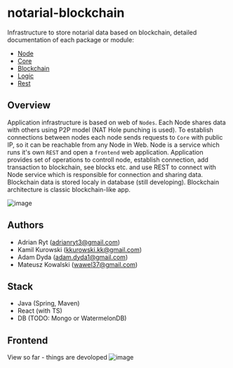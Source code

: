 # notarial-blockchain
Infrastructure to store notarial data based on blockchain, detailed documentation of each package or module:
- [Node](https://github.com/wiet-industries/notarial-blockchain/tree/master/src/main/java/node)
- [Core](https://github.com/wiet-industries/notarial-blockchain/tree/master/src/main/java/core)
- [Blockchain](https://github.com/wiet-industries/notarial-blockchain/tree/master/src/main/java/blockchain)
- [Logic](https://github.com/wiet-industries/notarial-blockchain/tree/master/src/main/java/logic)
- [Rest](https://github.com/wiet-industries/notarial-blockchain/tree/master/src/main/java/rest)

## Overview
Application infrastructure is based on web of `Nodes`. Each Node shares data with others using P2P model (NAT Hole punching is used). To establish connections between nodes each node sends requests to `Core` with public IP, so it can be reachable from any Node in Web. Node is a service which runs it's own `REST` and open a `frontend` web application. Application provides set of operations to controll node, establish connection, add transaction to blockchain, see blocks etc. and use REST to connect with Node service which is responsible for connection and sharing data. Blockchain data is stored localy in database (still developing). Blockchain architecture is classic blockchain-like app.

![image](https://user-images.githubusercontent.com/30171233/145886543-ded726b2-d6fd-46f2-a1b2-15baa2ddee06.png)


## Authors
- Adrian Ryt (adrianryt3@gmail.com)
- Kamil Kurowski (kkurowski.kk@gmail.com)
- Adam Dyda (adam.dyda1@gmail.com)
- Mateusz Kowalski (wawel37@gmail.com)


## Stack
- Java (Spring, Maven)
- React (with TS)
- DB (TODO: Mongo or WatermelonDB)

## Frontend

View so far - things are devoloped
![image](https://user-images.githubusercontent.com/30171233/145889620-1eea8a77-bf64-4f1e-9842-e51a871f386c.png)

